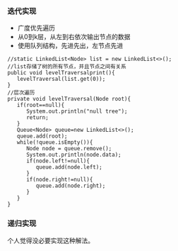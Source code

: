 


### 迭代实现

-  广度优先遍历
- 从0到k层，从左到右依次输出节点的数据
- 使用队列结构，先进先出，左节点先进

```text
//static LinkedList<Node> list = new LinkedList<>();
//list存储了树的所有节点，并且节点之间有关系
public void levelTraversalprint(){
   levelTraversal(list.get(0));
}
//层次遍历
private void levelTraversal(Node root){
   if(root==null){
      System.out.println("null tree");
      return;
   }
   Queue<Node> queue=new LinkedList<>();
   queue.add(root);
   while(!queue.isEmpty()){
      Node node = queue.remove();
      System.out.println(node.data);
      if(node.left!=null){
         queue.add(node.left);
      }
      if(node.right!=null){
         queue.add(node.right);
      }
   }
}
```
### 递归实现

个人觉得没必要实现这种解法。
